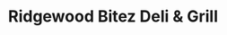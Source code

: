 ---
title: "Ridgewood Bitez Deli & Grill"
url: /ridgewood/ridgewood-bitez-deli-and-grill/
shop: convenience
---